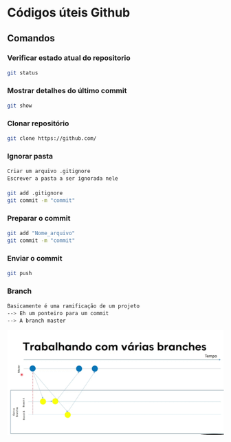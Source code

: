 # Códigos úteis Github

## Comandos

### Verificar estado atual do repositorio
```bash
git status
```

### Mostrar detalhes do último commit
```bash
git show
```

### Clonar repositório
```bash
git clone https://github.com/
```
### Ignorar pasta
```bash
Criar um arquivo .gitignore
Escrever a pasta a ser ignorada nele

git add .gitignore
git commit -m "commit"
```	

### Preparar o commit
```bash
git add "Nome_arquivo"
git commit -m "commit" 
```
### Enviar o commit
```bash
git push
```

### Branch
```bash
Basicamente é uma ramificação de um projeto
--> Eh um ponteiro para um commit
--> A branch master 


```
![Texto alternativo](https://github.com/IF-DeividSilva/Fundamentos-JS/blob/main/Aulas/Aula_10/node/image.png)

